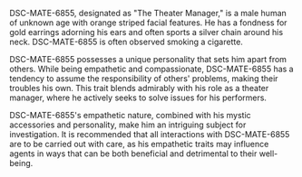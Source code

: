 DSC-MATE-6855, designated as "The Theater Manager," is a male human of unknown age with orange striped facial features. He has a fondness for gold earrings adorning his ears and often sports a silver chain around his neck. DSC-MATE-6855 is often observed smoking a cigarette. 

DSC-MATE-6855 possesses a unique personality that sets him apart from others. While being empathetic and compassionate, DSC-MATE-6855 has a tendency to assume the responsibility of others' problems, making their troubles his own. This trait blends admirably with his role as a theater manager, where he actively seeks to solve issues for his performers.

DSC-MATE-6855's empathetic nature, combined with his mystic accessories and personality, make him an intriguing subject for investigation. It is recommended that all interactions with DSC-MATE-6855 are to be carried out with care, as his empathetic traits may influence agents in ways that can be both beneficial and detrimental to their well-being.